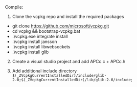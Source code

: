 Compile:

1) Clone the vcpkg repo and install the required packages
- git clone https://github.com/microsoft/vcpkg.git
- cd vcpkg && bootstrap-vcpkg.bat
- .\vcpkg.exe integrate install
- .\vcpkg install jansson
- .\vcpkg install libwebsockets
- .\vcpkg install glib

2) Create a visual studio project and add APCc.c + APCc.h

3) Add additional include directory ``$(_ZVcpkgCurrentInstalledDir)/include/glib-2.0;$(_ZVcpkgCurrentInstalledDir)/lib/glib-2.0/include;``
